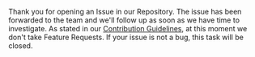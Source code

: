 Thank you for opening an Issue in our Repository.
The issue has been forwarded to the team and we'll follow up as soon as we have time to investigate.
As stated in our [Contribution Guidelines](https://github.com/duckduckgo/Android/blob/develop/CONTRIBUTING.md), at this moment we don't take Feature Requests. If your issue is not a bug, this task will be closed.